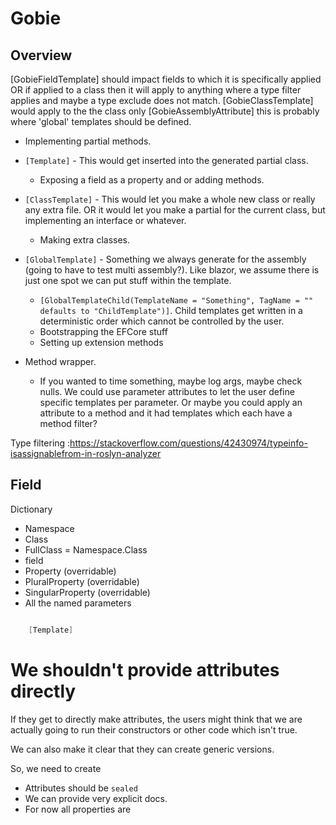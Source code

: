 # Gobie

## Overview


[GobieFieldTemplate] should impact fields to which it is specifically applied OR if applied to a class then it will apply to anything where a type filter applies and maybe a type exclude does not match.
[GobieClassTemplate] would apply to the the class only
[GobieAssemblyAttribute] this is probably where 'global' templates should be defined.


* Implementing partial methods.


* `[Template]` - This would get inserted into the generated partial class.
  * Exposing a field as a property and or adding methods.
* `[ClassTemplate]` - This would let you make a whole new class or really any extra file. OR it would let you make a partial for the current class, but implementing an interface or whatever.
  * Making extra classes.
* `[GlobalTemplate]` - Something we always generate for the assembly (going to have to test multi assembly?). Like blazor, we assume there is just one spot we can put stuff within the template.
  * `[GlobalTemplateChild(TemplateName = "Something", TagName = "" defaults to "ChildTemplate")]`. Child templates get written in a deterministic order which cannot be controlled by the user.
  * Bootstrapping the EFCore stuff
  * Setting up extension methods
* Method wrapper. 
  * If you wanted to time something, maybe log args, maybe check nulls. We could use parameter attributes to let the user define specific templates per parameter. Or maybe you could apply an attribute to a method and it had templates which each have a method filter? 

Type filtering :https://stackoverflow.com/questions/42430974/typeinfo-isassignablefrom-in-roslyn-analyzer

## Field

Dictionary
* Namespace
* Class
* FullClass = Namespace.Class
* field
* Property (overridable)
* PluralProperty (overridable)
* SingularProperty (overridable)
* All the named parameters




``` csharp

    [Template]
```


# We shouldn't provide attributes directly

If they get to directly make attributes, the users might think that we are actually going to run their constructors or other code which isn't true.

We can also make it clear that they can create generic versions.

So, we need to create
* Attributes should be `sealed`
* We can provide very explicit docs.
* For now all properties are 